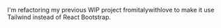 I'm refactoring my previous WIP project fromitalywithlove to make it use Tailwind instead of React Bootstrap.
